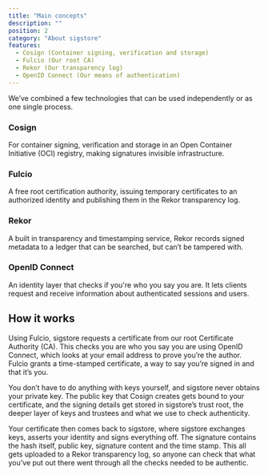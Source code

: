 ```yaml
---
title: "Main concepts"
description: ""
position: 2
category: "About sigstore"
features:
  - Cosign (Container signing, verification and storage)
  - Fulcio (Our root CA)
  - Rekor (Our transparency log)
  - OpenID Connect (Our means of authentication)
---
```


We’ve combined a few technologies that can be used independently or as one single process.

<list :items="features" type="info"></list>

### Cosign

For container signing, verification and storage in an Open Container Initiative (OCI) registry, making signatures invisible infrastructure.

### Fulcio

A free root certification authority, issuing temporary certificates to an authorized identity and publishing them in the Rekor transparency log.

### Rekor

A built in transparency and timestamping service, Rekor records signed metadata to a ledger that can be searched, but can’t be tampered with.

### OpenID Connect

An identity layer that checks if you're who you say you are. It lets clients request and receive information about authenticated sessions and users.

## How it works

Using Fulcio, sigstore requests a certificate from our root Certificate Authority (CA). This checks you are who you say you are using OpenID Connect, which looks at your email address to prove you’re the author. Fulcio grants a time-stamped certificate, a way to say you’re signed in and that it’s you.

You don’t have to do anything with keys yourself, and sigstore never obtains your private key. The public key that Cosign creates gets bound to your certificate, and the signing details get stored in sigstore’s trust root, the deeper layer of keys and trustees and what we use to check authenticity.

Your certificate then comes back to sigstore, where sigstore exchanges keys, asserts your identity and signs everything off. The signature contains the hash itself, public key, signature content and the time stamp. This all gets uploaded to a Rekor transparency log, so anyone can check that what you’ve put out there went through all the checks needed to be authentic.
